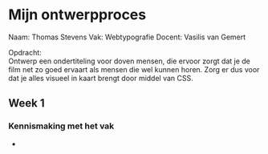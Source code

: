 # Mijn ontwerpproces
Naam: Thomas Stevens
Vak: Webtypografie
Docent: Vasilis van Gemert

Opdracht:         
Ontwerp een ondertiteling voor doven mensen, die ervoor zorgt dat je de film net zo goed ervaart als mensen die wel kunnen horen. Zorg er dus voor dat je alles visueel in kaart brengt door middel van CSS.


## Week 1

### Kennismaking met het vak
-

